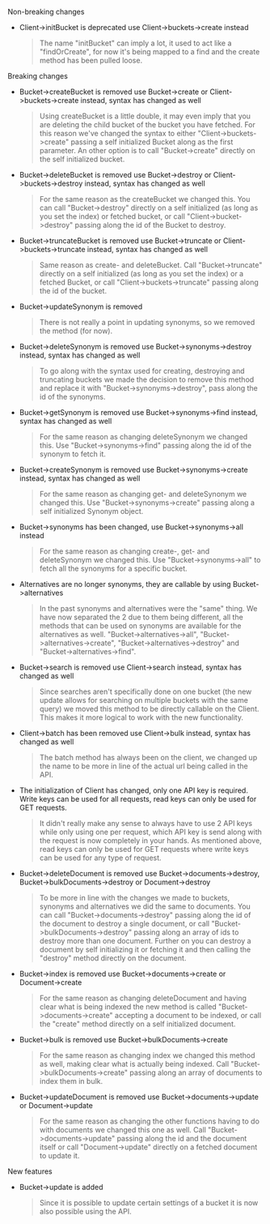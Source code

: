 Non-breaking changes
- Client->initBucket is deprecated use Client->buckets->create instead
    > The name "initBucket" can imply a lot, it used to act like a "findOrCreate", for now it's being mapped to a find and the create method has been pulled loose.

Breaking changes
- Bucket->createBucket is removed use Bucket->create or Client->buckets->create instead, syntax has changed as well
    > Using createBucket is a little double, it may even imply that you are deleting the child bucket of the bucket you have fetched. For this reason we've changed the syntax to either "Client->buckets->create" passing a self initialized Bucket along as the first parameter. An other option is to call "Bucket->create" directly on the self initialized bucket.
- Bucket->deleteBucket is removed use Bucket->destroy or Client->buckets->destroy instead, syntax has changed as well
    > For the same reason as the createBucket we changed this. You can call "Bucket->destroy" directly on a self initialized (as long as you set the index) or fetched bucket, or call "Client->bucket->destroy" passing along the id of the Bucket to destroy.
- Bucket->truncateBucket is removed use Bucket->truncate or Client->buckets->truncate instead, syntax has changed as well
    > Same reason as create- and deleteBucket. Call "Bucket->truncate" directly on a self initialized (as long as you set the index) or a fetched Bucket, or call "Client->buckets->truncate" passing along the id of the bucket.
- Bucket->updateSynonym is removed
    > There is not really a point in updating synonyms, so we removed the method (for now).
- Bucket->deleteSynonym is removed use Bucket->synonyms->destroy instead, syntax has changed as well
    > To go along with the syntax used for creating, destroying and truncating buckets we made the decision to remove this method and replace it with "Bucket->synonyms->destroy", pass along the id of the synonyms.
- Bucket->getSynonym is removed use Bucket->synonyms->find instead, syntax has changed as well
    > For the same reason as changing deleteSynonym we changed this. Use "Bucket->synonyms->find" passing along the id of the synonym to fetch it.
- Bucket->createSynonym is removed use Bucket->synonyms->create instead, syntax has changed as well
    > For the same reason as changing get- and deleteSynonym we changed this. Use "Bucket->synonyms->create" passing along a self initialized Synonym object.
- Bucket->synonyms has been changed, use Bucket->synonyms->all instead
    > For the same reason as changing create-, get- and deleteSynonym we changed this. Use "Bucket->synonyms->all" to fetch all the synonyms for a specific bucket. 
- Alternatives are no longer synonyms, they are callable by using Bucket->alternatives
    > In the past synonyms and alternatives were the "same" thing. We have now separated the 2 due to them being different, all the methods that can be used on synonyms are available for the alternatives as well. "Bucket->alternatives->all", "Bucket->alternatives->create", "Bucket->alternatives->destroy" and "Bucket->alternatives->find".
- Bucket->search is removed use Client->search instead, syntax has changed as well
    > Since searches aren't specifically done on one bucket (the new update allows for searching on multiple buckets with the same query) we moved this method to be directly callable on the Client. This makes it more logical to work with the new functionality.
- Client->batch has been removed use Client->bulk instead, syntax has changed as well
    > The batch method has always been on the client, we changed up the name to be more in line of the actual url being called in the API.
- The initialization of Client has changed, only one API key is required. Write keys can be used for all requests, read keys can only be used for GET requests.
    > It didn't really make any sense to always have to use 2 API keys while only using one per request, which API key is send along with the request is now completely in your hands. As mentioned above, read keys can only be used for GET requests where write keys can be used for any type of request.
- Bucket->deleteDocument is removed use Bucket->documents->destroy, Bucket->bulkDocuments->destroy or Document->destroy
    > To be more in line with the changes we made to buckets, synonyms and alternatives we did the same to documents. You can call "Bucket->documents->destroy" passing along the id of the document to destroy a single document, or call "Bucket->bulkDocuments->destroy" passing along an array of ids to destroy more than one document. Further on you can destroy a document by self initializing it or fetching it and then calling the "destroy" method directly on the document.
- Bucket->index is removed use Bucket->documents->create or Document->create
    > For the same reason as changing deleteDocument and having clear what is being indexed the new method is called "Bucket->documents->create" accepting a document to be indexed, or call the "create" method directly on a self initialized document.
- Bucket->bulk is removed use Bucket->bulkDocuments->create
    > For the same reason as changing index we changed this method as well, making clear what is actually being indexed. Call "Bucket->bulkDocuments->create" passing along an array of documents to index them in bulk.
- Bucket->updateDocument is removed use Bucket->documents->update or Document->update
    > For the same reason as changing the other functions having to do with documents we changed this one as well. Call "Bucket->documents->update" passing along the id and the document itself or call "Document->update" directly on a fetched document to update it.

New features
- Bucket->update is added
    > Since it is possible to update certain settings of a bucket it is now also possible using the API.